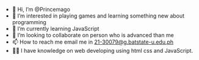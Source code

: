- 👋 Hi, I’m @Princemago
- 👀 I’m interested in playing games and learning something new about programming
- 🌱 I’m currently learning JavaScript
- 💞️ I’m looking to collaborate on person who is advanced than me
- 📫 How to reach me email me in 21-30079@g.batstate-u.edu.ph
- 👨‍💻 I have knowledge on web developing using html css and JavaScript.

<!---
Princemago/Princemago is a ✨ special ✨ repository because its `README.md` (this file) appears on your GitHub profile.
You can click the Preview link to take a look at your changes.
--->
